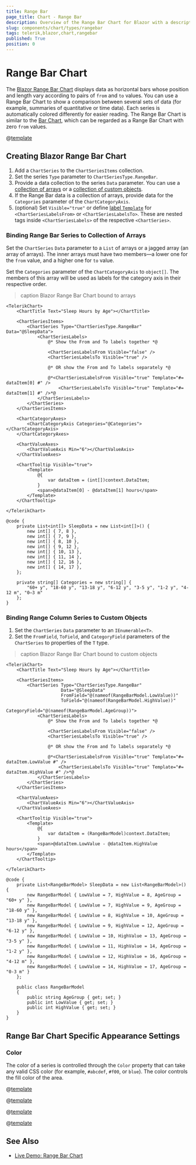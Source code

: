 ```yaml
---
title: Range Bar
page_title: Chart - Range Bar
description: Overview of the Range Bar Chart for Blazor with a description of the common use cases and the different ways to data bind the chart. The article lists configuration options and provides Range Bar Chart examples.
slug: components/chart/types/rangebar
tags: telerik,blazor,chart,rangebar
published: True
position: 0
---
```


# Range Bar Chart

The <a href="https://www.telerik.com/blazor-ui/range-bar-chart" target="_blank">Blazor Range Bar Chart</a> displays data as horizontal bars whose position and length vary according to pairs of `from` and `to` values. You can use a Range Bar Chart to show a comparison between several sets of data (for example, summaries of quantitative or time data). Each series is automatically colored differently for easier reading. The Range Bar Chart is similar to the [Bar Chart](slug://components/chart/types/bar), which can be regarded as a Range Bar Chart with zero `from` values.

@[template](/_contentTemplates/chart/link-to-basics.md#understand-basics-and-databinding-first)

## Creating Blazor Range Bar Chart

1. Add a `ChartSeries` to the `ChartSeriesItems` collection.
2. Set the series `Type` parameter to `ChartSeriesType.RangeBar`.
3. Provide a data collection to the series `Data` parameter. You can use a [collection of arrays](#binding-range-bar-series-to-collection-of-arrays) or a [collection of custom objects](#binding-range-column-series-to-custom-objects).
4. If the Range Bar data is a collection of arrays, provide data for the `Categories` parameter of the `ChartCategoryAxis`.
5. (optional) Set `Visible="true"` or define [label `Template`](slug://components/chart/label-template-format) for `<ChartSeriesLabelsFrom>` or `<ChartSeriesLabelsTo>`. These are nested tags inside `<ChartSeriesLabels>` of the respective `<ChartSeries>`.

### Binding Range Bar Series to Collection of Arrays

Set the `ChartSeries` `Data` parameter to a `List` of arrays or a jagged array (an array of arrays). The inner arrays must have two members—a lower one for the `from` value, and a higher one for `to` value.

Set the `Categories` parameter of the `ChartCategoryAxis` to `object[]`. The members of this array will be used as labels for the category axis in their respective order.

>caption Blazor Range Bar Chart bound to arrays

````RAZOR
<TelerikChart>
    <ChartTitle Text="Sleep Hours by Age"></ChartTitle>

    <ChartSeriesItems>
        <ChartSeries Type="ChartSeriesType.RangeBar" Data="@SleepData">
            <ChartSeriesLabels>
                @* Show the From and To labels together *@

                <ChartSeriesLabelsFrom Visible="false" />
                <ChartSeriesLabelsTo Visible="true" />

                @* OR show the From and To labels separately *@

                @*<ChartSeriesLabelsFrom Visible="true" Template="#= dataItem[0] #" />
                    <ChartSeriesLabelsTo Visible="true" Template="#= dataItem[1] #" />*@
            </ChartSeriesLabels>
        </ChartSeries>
    </ChartSeriesItems>

    <ChartCategoryAxes>
        <ChartCategoryAxis Categories="@Categories"></ChartCategoryAxis>
    </ChartCategoryAxes>

    <ChartValueAxes>
        <ChartValueAxis Min="6"></ChartValueAxis>
    </ChartValueAxes>

    <ChartTooltip Visible="true">
        <Template>
            @{
                var dataItem = (int[])context.DataItem;
            }
            <span>@dataItem[0] - @dataItem[1] hours</span>
        </Template>
    </ChartTooltip>

</TelerikChart>

@code {
    private List<int[]> SleepData = new List<int[]>() {
        new int[] { 7, 8 },
        new int[] { 7, 9 },
        new int[] { 8, 10 },
        new int[] { 9, 12 },
        new int[] { 10, 13 },
        new int[] { 11, 14 },
        new int[] { 12, 16 },
        new int[] { 14, 17 },
    };

    private string[] Categories = new string[] {
        "60+ y", "18-60 y", "13-18 y", "6-12 y", "3-5 y", "1-2 y", "4-12 m", "0–3 m"
    };
}
````

### Binding Range Column Series to Custom Objects

1. Set the `ChartSeries` `Data` parameter to an `IEnumerable<T>`. 
1. Set the `FromField`, `ToField`, and `CategoryField` parameters of the `ChartSeries` to properties of the `T` type.

>caption Blazor Range Bar Chart bound to custom objects

````RAZOR
<TelerikChart>
    <ChartTitle Text="Sleep Hours by Age"></ChartTitle>

    <ChartSeriesItems>
        <ChartSeries Type="ChartSeriesType.RangeBar"
                     Data="@SleepData"
                     FromField="@(nameof(RangeBarModel.LowValue))"
                     ToField="@(nameof(RangeBarModel.HighValue))"
                     CategoryField="@(nameof(RangeBarModel.AgeGroup))">
            <ChartSeriesLabels>
                @* Show the From and To labels together *@

                <ChartSeriesLabelsFrom Visible="false" />
                <ChartSeriesLabelsTo Visible="true" />

                @* OR show the From and To labels separately *@

                @*<ChartSeriesLabelsFrom Visible="true" Template="#= dataItem.LowValue #" />
                    <ChartSeriesLabelsTo Visible="true" Template="#= dataItem.HighValue #" />*@
            </ChartSeriesLabels>
        </ChartSeries>
    </ChartSeriesItems>

    <ChartValueAxes>
        <ChartValueAxis Min="6"></ChartValueAxis>
    </ChartValueAxes>

    <ChartTooltip Visible="true">
        <Template>
            @{
                var dataItem = (RangeBarModel)context.DataItem;
            }
            <span>@dataItem.LowValue - @dataItem.HighValue hours</span>
        </Template>
    </ChartTooltip>

</TelerikChart>

@code {
    private List<RangeBarModel> SleepData = new List<RangeBarModel>() {
        new RangeBarModel { LowValue = 7, HighValue = 8, AgeGroup = "60+ y" },
        new RangeBarModel { LowValue = 7, HighValue = 9, AgeGroup = "18-60 y" },
        new RangeBarModel { LowValue = 8, HighValue = 10, AgeGroup = "13-18 y" },
        new RangeBarModel { LowValue = 9, HighValue = 12, AgeGroup = "6-12 y" },
        new RangeBarModel { LowValue = 10, HighValue = 13, AgeGroup = "3-5 y" },
        new RangeBarModel { LowValue = 11, HighValue = 14, AgeGroup = "1-2 y" },
        new RangeBarModel { LowValue = 12, HighValue = 16, AgeGroup = "4-12 m" },
        new RangeBarModel { LowValue = 14, HighValue = 17, AgeGroup = "0-3 m" }
    };

    public class RangeBarModel
    {
        public string AgeGroup { get; set; }
        public int LowValue { get; set; }
        public int HighValue { get; set; }
    }
}
````

## Range Bar Chart Specific Appearance Settings

### Color

The color of a series is controlled through the `Color` property that can take any valid CSS color (for example, `#abcdef`, `#f00`, or `blue`). The color controls the fill color of the area.

@[template](/_contentTemplates/chart/link-to-basics.md#color-field-bar-column)

@[template](/_contentTemplates/chart/link-to-basics.md#gap-and-spacing)

@[template](/_contentTemplates/chart/link-to-basics.md#configurable-nested-chart-settings)

@[template](/_contentTemplates/chart/link-to-basics.md#configurable-nested-chart-settings-categorical)


## See Also

* [Live Demo: Range Bar Chart](https://demos.telerik.com/blazor-ui/chart/range-bar-chart)
